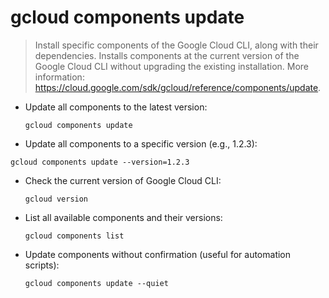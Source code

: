 # gcloud components update

> Install specific components of the Google Cloud CLI, along with their dependencies.
> Installs components at the current version of the Google Cloud CLI without upgrading the existing installation.
> More information: <https://cloud.google.com/sdk/gcloud/reference/components/update>.

- Update all components to the latest version:
  
  `gcloud components update`

- Update all components to a specific version (e.g., 1.2.3):
 
 `gcloud components update --version=1.2.3`
  
- Check the current version of Google Cloud CLI:

  `gcloud version`

- List all available components and their versions:

  `gcloud components list`

- Update components without confirmation (useful for automation scripts):

  `gcloud components update --quiet`